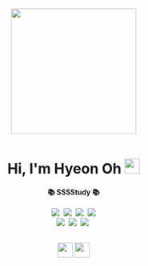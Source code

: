 <div align="center" >
  <img src="https://ohhyeonn.github.io/ohhyeonn/top.png" width="100%" height="10" />
  <img src="https://ohhyeonn.github.io/ohhyeonn/loveit.gif" width="250" height="250" />
  <img src="https://ohhyeonn.github.io/ohhyeonn/bottom.png" width="100%" height="10" />
</div>


<h1 align="center" > Hi, I'm Hyeon Oh <img src="https://media.giphy.com/media/Jr5dpQGrwo5LT7Iwkw/giphy.gif" height="30" > </h1>

<h4 align="center">📚 SSSStudy 📚</h4> 
<p align="center">
  <a href="https://velog.io/@hyunong2/about"><img src="https://img.shields.io/badge/-HTML/CSS/ES6-yellow"/></a>&nbsp
  <a href="https://velog.io/@hyunong2/about"><img src="https://img.shields.io/badge/-JAVA-orange?logo=JAVA"/></a>&nbsp
  <a href="https://velog.io/@hyunong2/about"><img src="https://img.shields.io/badge/-SpringBoots-navy?logo=springboot"/></a>&nbsp
  <a href="https://velog.io/@hyunong2/about"><img src="https://img.shields.io/badge/-MyBatis-red"/></a>
 <br>
  <a href="https://velog.io/@hyunong2/about"><img src="https://img.shields.io/badge/-MySQL-blue?"/></a>&nbsp
  <a href="https://velog.io/@hyunong2/about"><img src="https://img.shields.io/badge/-Oracle-black?logo=Oracle"/></a>&nbsp
  <a href="https://velog.io/@hyunong2/about"><img src="https://img.shields.io/badge/-React-blue?logo=React"/></a>&nbsp
 </p>
  
<h2 align="center">
   <img src="https://ohhyeonn.github.io/ohhyeonn/news.gif" width="30" > <a href="https://velog.io/@hyunong2/about" > <img src="https://ohhyeonn.github.io/ohhyeonn/ohhyeon.png"  height="30" /></a>
  <br/>
  <br/>
</h2>



<!---
ohhyeonn/ohhyeonn is a ✨ special ✨ repository because its `README.md` (this file) appears on your GitHub profile.
You can click the Preview link to take a look at your changes.
--->
<!--

- 동글뱅이

**강조**

~~취소~~

# 제목1
## 제목2
### 제목3
#### 제목4
##### 제목5
###### 제목6

```js
function aaa(){

  console.log("ddd");
}


aaa();

```

[링크](링크주소)

* ㄴㄴㄴ
  * ㅋㅋㅋ
    * ㄷㄷㄷㄷ
    * ㅊㅊㅊㅊ


> 인용구문 넣기가능 -서현오-


|이름|나이|성별|사는곳|특기|
|---|---|---|---|---|
|서현오|29|남자|서울|특기



https://gist.github.com/rxaviers/7360908

emoji icons link!!


github 의 permalink 활용!!!
--!>

